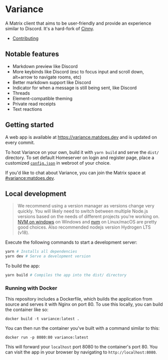 # Variance

A Matrix client that aims to be user-friendly and provide an experience similar to Discord. It's a hard-fork of [Cinny](https://github.com/cinnyapp/cinny).

- [Contributing](./CONTRIBUTING.md)

## Notable features

- Markdown preview like Discord
- More keybinds like Discord (esc to focus input and scroll down, alt+arrow to navigate rooms, etc)
- Better markdown support like Discord
- Indicator for when a message is still being sent, like Discord
- Threads
- Element-compatible theming
- Private read receipts
- Text reactions

## Getting started
A web app is available at https://variance.matdoes.dev and is updated on every commit.

To host Variance on your own, build it with `yarn build` and serve the `dist/` directory. To set default Homeserver on login and register page, place a customized [`config.json`](config.json) in webroot of your choice.

If you'd like to chat about Variance, you can join the Matrix space at [#variance:matdoes.dev](https://matrix.to/#/#variance:matdoes.dev).

## Local development
> We recommend using a version manager as versions change very quickly. You will likely need to switch
> between multiple Node.js versions based on the needs of different projects you're working on.
> [NVM on windows](https://github.com/coreybutler/nvm-windows#installation--upgrades) on Windows
> and [nvm](https://github.com/nvm-sh/nvm) on Linux/macOS are pretty good choices. Also recommended
> nodejs version Hydrogen LTS (v18).

Execute the following commands to start a development server:
```sh
yarn # Installs all dependencies
yarn dev # Serve a development version
```

To build the app:
```sh
yarn build # Compiles the app into the dist/ directory
```

### Running with Docker
This repository includes a Dockerfile, which builds the application from source and serves it with Nginx on port 80. To
use this locally, you can build the container like so:
```
docker build -t variance:latest .
```

You can then run the container you've built with a command similar to this:
```
docker run -p 8080:80 variance:latest
```

This will forward your `localhost` port 8080 to the container's port 80. You can visit the app in your browser by navigating to `http://localhost:8080`.

